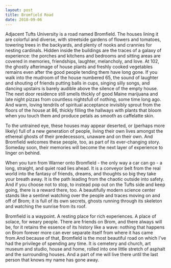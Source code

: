 ```yaml
---
layout: post
title: Bromfield Road
date: 2018-09-06
---
```


Adjacent Tufts University is a road named Bromfield. The houses lining it are colorful and diverse, with streetside gardens of flowers and tomatoes, towering trees in the backyards, and plenty of nooks and crannies for nesting cardinals. Hidden inside the buildings are the traces of a galaxy of experience: the porches and kitchens and bedrooms and sitting areas are covered in memories, friendships, laughter, melancholy, and love. At 102, the ghostly afterimage of house plants and freshly cooked vegetables remains even after the good people tending them have long gone. If you walk into the mudroom of the house numbered 65, the sound of laughter and shouting of friends putting balls in cups, singing silly songs, and dancing upstairs is barely audible above the silence of the empty house. The next door residence still smells thickly of good Maine marijuana and late night pizzas from countless nightsfull of nothing, some time long ago. And warm, loving tendrils of spiritual acceptance invisibly sprout from the floors of the house at 86, thickly filling the hallways with plants that bloom when you touch them and produce petals as smooth as caffelatte skin. 

To the untrained eye, these houses may appear deserted, or (perhaps more likely) full of a new generation of people, living their own lives amongst the ethereal ghosts of their predecessors, unaware and on their own. And Bromfield welcomes these people, too, as part of its ever-changing story. Someday soon, their memories will become the next layer of experience to linger on behind. 

When you turn from Warner onto Bromfield - the only way a car can go - a long, straight, and quiet road lies ahead. It is a conveyor belt from the real world into the fantasy of friends, dreams, and thoughts so big they take your breath away. It is the path leading from the chaotic outside into safety. And if you choose not to stop, to instead pop out on the Tufts side and keep going, there is a reward there, too. A beautifully modern science center stands like a sentinel watching over the people and traces moving on and off of Brom; it is full of its own secrets, ghosts running through its skeleton and watching the sunrise from its roof. 

Bromfield is a waypoint. A resting place for rich experiences. A place of solace, for weary people. There are friends on Brom, and there always will be, for it retains the essence of its history like a wave: nothing that happens on Brom forever more can ever separate itself from where it has came from.And because of that, Bromfield is the most beautiful road on which I've had the privilege of spending any time. It is cemetery and church, art museum and studio, house and home, rolled into one little stretch of asphalt and the surrounding houses. And a part of me will live there until the last person that knows my name has gone away.
